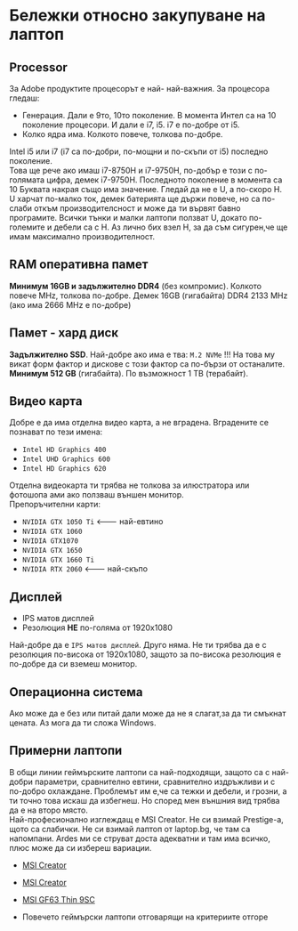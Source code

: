 # Бележки относно закупуване на лаптоп

## Processor

За Adobe продуктите процесорът е най- най-важния.
За процесора гледаш:

* Генерация. Дали е 9то, 10то поколение. В момента Интел са на 10 поколение процесори. И дали е i7, i5. i7 е по-добре от i5.
* Колко ядра има. Колкото повече, толкова по-добре.

Intel i5 или i7 (i7 са по-добри, по-мощни и по-скъпи от i5) последно поколение.  
Това ще рече ако имаш i7-8750H и i7-9750H, по-добър е този с по-голямата цифра, демек i7-9750H. Последното поколение в момента са 10
Буквата накрая също има значение. Гледай да не е U, а по-скоро H. U харчат по-малко ток, демек батерията ще държи повече, но са по-слаби откъм производителсност и може да ти вървят бавно програмите. Всички тънки и малки лаптопи ползват U, докато по-големите и дебели са с H. Аз лично бих взел H, за да съм сигурен,че ще имам максимално производителност.

## RAM оперативна памет

**Mинимум 16GB и задължително DDR4** (без компромис). Колкото повече МHz, толкова по-добре. Демек 16GB (гигабайта) DDR4 2133 MHz (ако има 2666 MHz е по-добре)

## Памет - хард диск

**Задължително SSD**. Най-добре ако има е тва: ```M.2 NVMe``` !!! На това му викат форм фактор и дискове с този фактор са по-бързи от останалите.  
**Минимум 512 GB** (гигабайта). По възможност 1 TB (терабайт).

## Видео карта

Добре е да има отделна видео карта, а не вградена. Вградените се познават по тези имена:

* ```Intel HD Graphics 400```
* ```Intel UHD Graphics 600```
* ```Intel HD Graphics 620```

Отделна видеокарта ти трябва не толкова за илюстратора или фотошопа ами ако ползваш външен монитор.  
Препоръчителни карти:

* ```NVIDIA GTX 1050 Ti``` <--- най-евтино
* ```NVIDIA GTX 1060```
* ```NVIDIA GTX1070```
* ```NVIDIA GTX 1650```
* ```NVIDIA GTX 1660 Ti```
* ```NVIDIA RTX 2060``` <--- най-скъпо

## Дисплей

* IPS матов дисплей
* Резолюция **НЕ** по-голяма от 1920х1080

Най-добре да е ```IPS матов дисплей```. Друго няма. Не ти трябва да е с резолюция по-висока от 1920х1080, защото за по-висока резолюция е по-добре да си вземеш монитор.

## Операционна система

Ако може да е без или питай дали може да не я слагат,за да ти смъкнат цената.
Аз мога да ти сложа Windows.

## Примерни лаптопи

В общи линии геймърските лаптопи са най-подходящи, защото са с най-добри параметри, сравнително евтини, сравнително издръжливи и с по-добро охлаждане. Проблемът им е,че са тежки и дебели, и грозни, а ти точно това искаш да избегнеш. Но според мен външния вид трябва да е на второ място.  
Най-професионално изглеждащ е MSI Creator. Не си взимай Prestige-a, щото са слабички.
Нe си взимай лаптоп от laptop.bg, че там са напомпани. Ardes ми се струват доста адекватни и там има всичко, плюс може да си избереш вариации.

* [MSI Creator](https://ardes.bg/product/msi-p65-8rd-creator-9s7-16q312-086-16gb-1tbssdnvme-126118)

* [MSI Creator](https://ardes.bg/product/msi-p65-8re-creator-9s7-16q312-085-1tbssdnvme-126271)

* [MSI GF63 Thin 9SC](https://ardes.bg/product/msi-gf63-thin-9sc-9s7-16r312-636-16gb-500ssdnvme-160718)



* Повечето геймърски лаптопи отговарящи на критериите отгоре
